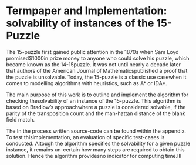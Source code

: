# Termpaper and Implementation: solvability of instances of the 15-Puzzle 


The 15-puzzle first gained public attention in the 1870s when Sam Loyd promised$1000in prize money to anyone who could solve his puzzle, which became known as the 14-15puzzle.
It was not until nearly a decade later that authors of the American Journal of Mathematicspublished a proof that the puzzle is unsolvable. Today, the 15-puzzle is a classic use casewhen it comes to modelling algorithms with heuristics, such as A* or IDA*. 

The main purpose of this work is to outline and implement the algorithm for checking thesolvability of an instance of the 15-puzzle. This algorithm is based on Bradlow’s approachwhere a puzzle is considered solvable, if the parity of the transposition count and the man-hattan distance of the blank field match.

The In the process written source-code can be found within the appendix. To test thisimplementation, an evaluation of specific test-cases is conducted. Altough the algorithm specifies the solvability for a given puzzle instance, it remains un-certain how many steps are required to obtain this solution. Hence the algorithm providesno indicator for computing time.III
